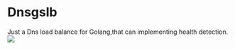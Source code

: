 # Dnsgslb
Just a Dns load balance for Golang,that can implementing health detection.
![](https://github.com/xuliqun131/Dnsgslb/blob/master/Dnsgslb/image/1692256630075.png)
